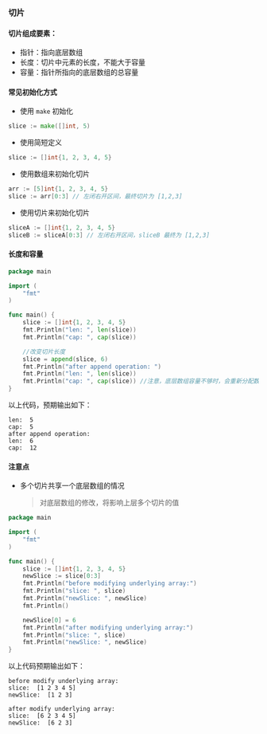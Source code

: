 ### 切片

#### 切片组成要素：

* 指针：指向底层数组
* 长度：切片中元素的长度，不能大于容量
* 容量：指针所指向的底层数组的总容量

#### 常见初始化方式

* 使用 `make` 初始化

```go
slice := make([]int, 5)
```

* 使用简短定义

```go
slice := []int{1, 2, 3, 4, 5}
```

* 使用数组来初始化切片

```go
arr := [5]int{1, 2, 3, 4, 5}
slice := arr[0:3] // 左闭右开区间，最终切片为 [1,2,3]
```

* 使用切片来初始化切片

```go
sliceA := []int{1, 2, 3, 4, 5}
sliceB := sliceA[0:3] // 左闭右开区间，sliceB 最终为 [1,2,3]
```

#### 长度和容量

```go
package main

import (
	"fmt"
)

func main() {
	slice := []int{1, 2, 3, 4, 5}
	fmt.Println("len: ", len(slice))
	fmt.Println("cap: ", cap(slice))

	//改变切片长度
	slice = append(slice, 6)
	fmt.Println("after append operation: ")
	fmt.Println("len: ", len(slice))
	fmt.Println("cap: ", cap(slice)) //注意，底层数组容量不够时，会重新分配数组空间，通常为两倍
}
```

以上代码，预期输出如下：

```
len:  5
cap:  5
after append operation:
len:  6
cap:  12
```

#### 注意点

* 多个切片共享一个底层数组的情况

  > 对底层数组的修改，将影响上层多个切片的值

```go
package main

import (
	"fmt"
)

func main() {
	slice := []int{1, 2, 3, 4, 5}
	newSlice := slice[0:3]
	fmt.Println("before modifying underlying array:")
	fmt.Println("slice: ", slice)
	fmt.Println("newSlice: ", newSlice)
	fmt.Println()

	newSlice[0] = 6
	fmt.Println("after modifying underlying array:")
	fmt.Println("slice: ", slice)
	fmt.Println("newSlice: ", newSlice)
}
```

以上代码预期输出如下：

```
before modify underlying array:
slice:  [1 2 3 4 5]
newSlice:  [1 2 3]

after modify underlying array:
slice:  [6 2 3 4 5]
newSlice:  [6 2 3]
```
